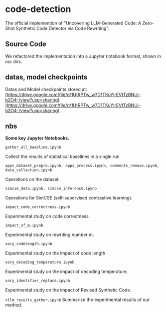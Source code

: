 # code-detection
The official implemention of "Uncovering LLM-Generated Code: A Zero-Shot Synthetic Code Detector via Code Rewriting".

## Source Code
We refactored the implementation into a Jupyter notebook format, shown in ```nbs``` dirs.

## datas, model checkpoints
Datas and Model checkpoints stored at: [https://drive.google.com/file/d/1UtRPTw_w7D1TKuYIrEVtTzBNUj-b2O4-/view?usp=sharing](https://drive.google.com/file/d/1UtRPTw_w7D1TKuYIrEVtTzBNUj-b2O4-/view?usp=sharing)


## nbs
**Some key Jupyter Notebooks.**

```gather_all_baseline.ipynb``` 

Collect the results of statistical baselines in a single run.

```apps_dataset_prepro.ipynb, apps_process.ipynb, comments_remove.ipynb, data_collection.ipynb```

Operations on the dataset.

```simcse_data.ipynb, simcse_inference.ipynb```

Operations for SimCSE (self-supervised contrastive learning).


```impact_code_correctness.ipynb```

Experimental study on code correctness.

```impact_of_m.ipynb```

Experimental study on rewriting number m.

```vary_codelength.ipynb```

Experimental study on the impact of code length.

```vary_decoding_temperature.ipynb```

Experimental study on the impact of decoding temperature.

```vary_identifier_replace.ipynb```

Experimental study on the impact of Revised Synthetic Code.

```vllm_results_gather.ipynb```
Summarize the experimental results of our method.
